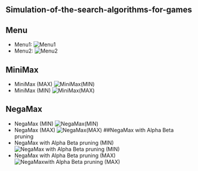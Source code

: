 ## Simulation-of-the-search-algorithms-for-games
## Menu
 - Menu1:
![Menu1](https://github.com/SARAH-HADDAD/Simulation-of-the-search-algorithms-for-games/blob/main/Captures/Menu.png)
 - Menu2:
![Menu2](https://github.com/SARAH-HADDAD/Simulation-of-the-search-algorithms-for-games/blob/main/Captures/Menu2.png)
## MiniMax
 - MiniMax (MAX)
![MiniMax(MIN)](https://github.com/SARAH-HADDAD/Simulation-of-the-search-algorithms-for-games/blob/main/Captures/MiniMax(Min).png)
 - MiniMax (MIN)
![MiniMax(MAX)](https://github.com/SARAH-HADDAD/Simulation-of-the-search-algorithms-for-games/blob/main/Captures/MiniMax(Max).png)
## NegaMax
 - NegaMax (MIN)
![NegaMax(MIN)](https://github.com/SARAH-HADDAD/Simulation-of-the-search-algorithms-for-games/blob/main/Captures/NegaMax(Min).png) 
 - NegaMax (MAX)
![NegaMax(MAX)](https://github.com/SARAH-HADDAD/Simulation-of-the-search-algorithms-for-games/blob/main/Captures/NegaMax(Max).png)
##NegaMax with Alpha Beta pruning
 - NegaMax with Alpha Beta pruning (MIN)
![NegaMax with Alpha Beta pruning (MIN)](https://github.com/SARAH-HADDAD/Simulation-of-the-search-algorithms-for-games/blob/main/Captures/NegaMaxAlphaBeta(Min).png) 
 - NegaMax with Alpha Beta pruning (MAX)
![NegaMaxwith Alpha Beta pruning (MAX)](https://github.com/SARAH-HADDAD/Simulation-of-the-search-algorithms-for-games/blob/main/Captures/NegaMaxAlphaBeta(Max).png)